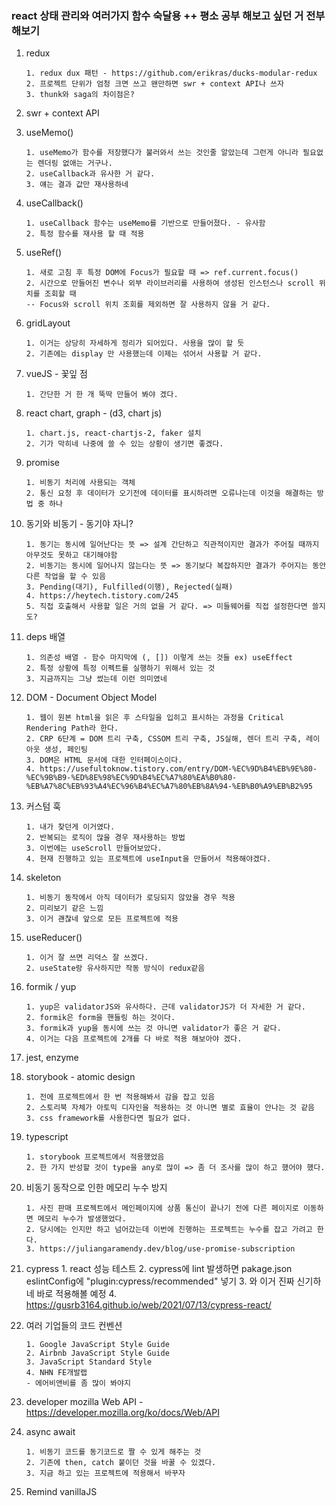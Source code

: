### react 상태 관리와 여러가지 함수 숙달용 ++ 평소 공부 해보고 싶던 거 전부 해보기

1.  redux

        1. redux dux 패턴 - https://github.com/erikras/ducks-modular-redux
        2. 프로젝트 단위가 엄청 크면 쓰고 왠만하면 swr + context API나 쓰자
        3. thunk와 saga의 차이점은?

2.  swr + context API

3.  useMemo()

        1. useMemo가 함수를 저장했다가 불러와서 쓰는 것인줄 알았는데 그런게 아니라 필요없는 렌더링 없애는 거구나.
        2. useCallback과 유사한 거 같다.
        3. 얘는 결과 값만 재사용하네

4.  useCallback()

        1. useCallback 함수는 useMemo를 기반으로 만들어졌다. - 유사함
        2. 특정 함수를 재사용 할 때 적용

5.  useRef()

        1. 새로 고침 후 특정 DOM에 Focus가 필요할 때 => ref.current.focus()
        2. 시간으로 만들어진 변수나 외부 라이브러리를 사용하여 생성된 인스턴스나 scroll 위치를 조회할 때
        -- Focus와 scroll 위치 조회를 제외하면 잘 사용하지 않을 거 같다.

6.  gridLayout

        1. 이거는 상당히 자세하게 정리가 되어있다. 사용을 많이 할 듯
        2. 기존에는 display 만 사용했는데 이제는 섞어서 사용할 거 같다.

7.  vueJS - 꽃잎 점

        1. 간단한 거 한 개 뚝딱 만들어 봐야 겠다.

8.  react chart, graph - (d3, chart js)

        1. chart.js, react-chartjs-2, faker 설치
        2. 기가 막히네 나중에 쓸 수 있는 상황이 생기면 좋겠다.

9.  promise

        1. 비동기 처리에 사용되는 객체
        2. 통신 요청 후 데이터가 오기전에 데이터를 표시하려면 오류나는데 이것을 해결하는 방법 중 하나

10. 동기와 비동기 - 동기야 자니?

        1. 동기는 동시에 일어난다는 뜻 => 설계 간단하고 직관적이지만 결과가 주어질 때까지 아무것도 못하고 대기해야함
        2. 비동기는 동시에 일어나지 않는다는 뜻 => 동기보다 복잡하지만 결과가 주어지는 동안 다른 작업을 할 수 있음
        3. Pending(대기), Fulfilled(이행), Rejected(실패)
        4. https://heytech.tistory.com/245
        5. 직접 호출해서 사용할 일은 거의 없을 거 같다. => 미들웨어를 직접 설정한다면 쓸지도?

11. deps 배열

        1. 의존성 배열 - 함수 마지막에 (, []) 이렇게 쓰는 것들 ex) useEffect
        2. 특정 상황에 특정 이펙트를 실행하기 위해서 있는 것
        3. 지금까지는 그냥 썼는데 이런 의미였네

12. DOM - Document Object Model

        1. 웹이 원본 html을 읽은 후 스타일을 입히고 표시하는 과정을 Critical Rendering Path라 한다.
        2. CRP 6단계 = DOM 트리 구축, CSSOM 트리 구축, JS실해, 렌더 트리 구축, 레이아웃 생성, 페인팅
        3. DOM은 HTML 문서에 대한 인터페이스이다.
        4. https://usefultoknow.tistory.com/entry/DOM-%EC%9D%B4%EB%9E%80-%EC%9B%B9-%ED%8E%98%EC%9D%B4%EC%A7%80%EA%B0%80-%EB%A7%8C%EB%93%A4%EC%96%B4%EC%A7%80%EB%8A%94-%EB%B0%A9%EB%B2%95

13. 커스텀 훅

        1. 내가 찾던게 이거였다.
        2. 반복되는 로직이 많을 경우 재사용하는 방법
        3. 이번에는 useScroll 만들어보았다.
        4. 현재 진행하고 있는 프로젝트에 useInput을 만들어서 적용해야겠다.

14. skeleton

        1. 비동기 동작에서 아직 데이터가 로딩되지 않았을 경우 적용
        2. 미리보기 같은 느낌
        3. 이거 괜찮네 앞으로 모든 프로젝트에 적용

15. useReducer()

        1. 이거 잘 쓰면 리덕스 잘 쓰겠다.
        2. useState랑 유사하지만 작동 방식이 redux같음

16. formik / yup

        1. yup은 validatorJS와 유사하다. 근데 validatorJS가 더 자세한 거 같다.
        2. formik은 form을 핸들링 하는 것이다.
        3. formik과 yup을 동시에 쓰는 것 아니면 validator가 좋은 거 같다.
        4. 이거는 다음 프로젝트에 2개를 다 바로 적용 해보아야 겠다.

17. jest, enzyme

18. storybook - atomic design

        1. 전에 프로젝트에서 한 번 적용해봐서 감을 잡고 있음
        2. 스토리북 자체가 아토믹 디자인을 적용하는 것 아니면 별로 효율이 안나는 것 같음
        3. css framework를 사용한다면 필요가 없다.

19. typescript

        1. storybook 프로젝트에서 적용했었음
        2. 한 가지 반성할 것이 type을 any로 많이 => 좀 더 조사를 많이 하고 했어야 했다.

20. 비동기 동작으로 인한 메모리 누수 방지

        1. 사진 판매 프로젝트에서 메인페이지에 상품 통신이 끝나기 전에 다른 페이지로 이동하면 메모리 누수가 발생했었다.
        2. 당시에는 인지만 하고 넘어갔는데 이번에 진행하는 프로젝트는 누수를 잡고 가려고 한다.
        3. https://juliangaramendy.dev/blog/use-promise-subscription

21. cypress
        1. react 성능 테스트
        2. cypress에 lint 발생하면 pakage.json eslintConfig에 "plugin:cypress/recommended" 넣기
        3. 와 이거 진짜 신기하네 바로 적용해볼 예정
        4. https://gusrb3164.github.io/web/2021/07/13/cypress-react/

22. 여러 기업들의 코드 컨벤션

        1. Google JavaScript Style Guide
        2. Airbnb JavaScript Style Guide
        3. JavaScript Standard Style
        4. NHN FE개발랩
        - 에어비앤비를 좀 많이 봐야지

23. developer mozilla Web API - https://developer.mozilla.org/ko/docs/Web/API

24. async await

        1. 비동기 코드를 동기코드로 짤 수 있게 해주는 것
        2. 기존에 then, catch 붙이던 것을 바꿀 수 있겠다.
        3. 지금 하고 있는 프로젝트에 적용해서 바꾸자

25. Remind vanillaJS